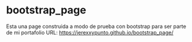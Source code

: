 # bootstrap_page
Esta una page construida a modo de prueba con bootstrap para ser parte de mi portafolio
URL: https://jerexxypunto.github.io/bootstrap_page/
